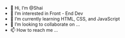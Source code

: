 - 👋 Hi, I’m @Shai
- 👀 I’m interested in Front - End Dev
- 🌱 I’m currently learning HTML, CSS, and JavaScript
- 💞️ I’m looking to collaborate on ...
- 📫 How to reach me ...

<!---
Shai is a ✨ special ✨ repository because its `README.md` (this file) appears on your GitHub profile.
You can click the Preview link to take a look at your changes.
--->
